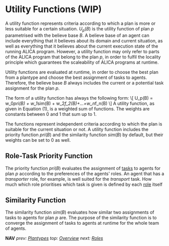 # Utility Functions (WIP)
A utility function represents criteria according to which a plan is more or less suitable for a certain situation. $U_p(B)$ is the utility function of plan $p$ parametrised with the believe base $B$. A believe base of an agent can include everything that it believes about its domain and current situation, as well as everything that it believes about the current execution state of the running ALICA program. However, a utility function may only refer to parts of the ALICA program that belong to the plan $p$, in order to fulfil the locality principle which guarantees the scaleability of ALICA programs at runtime. 

Utility functions are evaluated at runtime, in order to choose the best plan from a plantype and choose the best assignment of tasks to agents. Therefore, the believe base $B$ always includes the current or a potential task assignment for the plan $p$.

The form of a utility function has always the following form:
\\[
U_p(B) = w_0*pri(B) + w_1*sim(B) + w_2*f_2(B)+...+w_n*f_n(B)
\\]
A utility function, as given in Equation (1), is a weighted sum of functions. The weights are constants between 0 and 1 that sum up to 1. 

The functions represent independent criteria according to which the plan is suitable for the current situation or not. A utility function includes the priority function $pri(B)$ and the similarity function $sim(B)$ by default, but their weights can be set to 0 as well.

## Role-Task Priority Function

The priority function $pri(B)$ evaluates the assignment of [tasks](tasks.md) to agents for plan $p$ according to the preferences of the agents' roles. An agent that has a *transporter* role, for example, is well suited for the *transport* task. How much which role prioritises which task is given is defined by each [role](roles.md) itself

## Similarity Function

The similarity function $sim(B)$ evaluates how similar two assignments of tasks to agents for plan $p$ are. The purpose of the similarity function is to converge the assignment of tasks to agents at runtime for the whole team of agents.

**NAV** *prev: [Plantypes](plantypes.md)*  *top: [Overview](README.md)* *next: [Roles](roles.md)*
